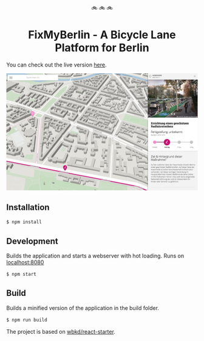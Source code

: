 <p align="center">🚲 🚲 🚲</p>

<h1 align="center">FixMyBerlin - A Bicycle Lane Platform for Berlin</h1>

You can check out the live version [here](https://fixmyberlin.de/).

![fixmy screenshot](/fixmy-screenshot.jpg)

## Installation

```sh
$ npm install
```

## Development

Builds the application and starts a webserver with hot loading.
Runs on [localhost:8080](http://localhost:8080/)

```sh
$ npm start
```

## Build

Builds a minified version of the application in the build folder.

```sh
$ npm run build
```


The project is based on [wbkd/react-starter](https://github.com/wbkd/react-starter).
